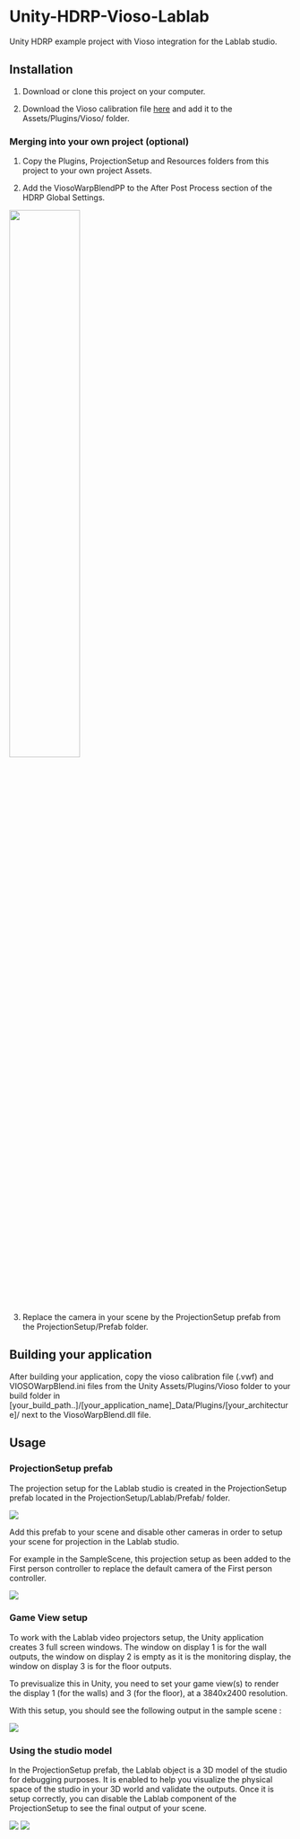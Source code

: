# Unity-HDRP-Vioso-Lablab
Unity HDRP example project with Vioso integration for the Lablab studio.

## Installation

1. Download or clone this project on your computer.

2. Download the Vioso calibration file [here](https://gofile.me/67omf/yH0V6gCkg) and add it to the Assets/Plugins/Vioso/ folder. 


### Merging into your own project (optional)

1. Copy the Plugins, ProjectionSetup and Resources folders from this project to your own project Assets.

2. Add the ViosoWarpBlendPP to the After Post Process section of the HDRP Global Settings.

<img src="https://github.com/Theoriz/Unity-HDRP-Vioso-Template/blob/main/Resources/Documentation/Screenshots/HDRPGlobalSettings.jpg" width="50%" height="50%">

3. Replace the camera in your scene by the ProjectionSetup prefab from the ProjectionSetup/Prefab folder.


## Building your application

After building your application, copy the vioso calibration file (.vwf) and VIOSOWarpBlend.ini files from the Unity Assets/Plugins/Vioso folder to your build folder in [your_build_path..]/[your_application_name]_Data/Plugins/[your_architecture]/ next to the ViosoWarpBlend.dll file.

## Usage

### ProjectionSetup prefab

The projection setup for the Lablab studio is created in the ProjectionSetup prefab located in the ProjectionSetup/Lablab/Prefab/ folder.

![](https://github.com/Theoriz/Unity-HDRP-Vioso-Template/blob/main/Resources/Documentation/Screenshots/ProjectionSetupPrefab.jpg)

Add this prefab to your scene and disable other cameras in order to setup your scene for projection in the Lablab studio.

For example in the SampleScene, this projection setup as been added to the First person controller to replace the default camera of the First person controller.

![](https://github.com/Theoriz/Unity-HDRP-Vioso-Template/blob/main/Resources/Documentation/Screenshots/ProjectionSetupInSampleScene.jpg)

### Game View setup

To work with the Lablab video projectors setup, the Unity application creates 3 full screen windows. The window on display 1 is for the wall outputs, the window on display 2 is empty as it is the monitoring display, the window on display 3 is for the floor outputs.

To previsualize this in Unity, you need to set your game view(s) to render the display 1 (for the walls) and 3 (for the floor), at a 3840x2400 resolution.

With this setup, you should see the following output in the sample scene :

![](https://github.com/Theoriz/Unity-HDRP-Vioso-Template/blob/main/Resources/Documentation/Screenshots/OutputsMire.jpg)

### Using the studio model

In the ProjectionSetup prefab, the Lablab object is a 3D model of the studio for debugging purposes. It is enabled to help you visualize the physical space of the studio in your 3D world and validate the outputs. Once it is setup correctly, you can disable the Lablab component of the ProjectionSetup to see the final output of your scene.

![](https://github.com/Theoriz/Unity-HDRP-Vioso-Template/blob/main/Resources/Documentation/Screenshots/ProjectionSetupInSampleSceneMireDisabled.jpg)
![](https://github.com/Theoriz/Unity-HDRP-Vioso-Template/blob/main/Resources/Documentation/Screenshots/Outputs.jpg)
